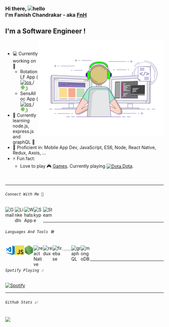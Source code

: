 <!-- ### Hi there, 👋<br/> I'm Fanish Chandrakar - aka [FnH][linkedin] -->

### Hi there, <img alt="hello" src="https://github.com/fanish29/fanish29/blob/master/hello.webp" width="25px"><br/> I'm Fanish Chandrakar - aka [FnH][linkedin]

## I'm a Software Engineer !

<img align="right" alt="GIF" src="https://github.com/FanishChandrakar/FanishChandrakar/blob/master/resource/coding-freak.gif?raw=true" width="400px" />
<br/>

- 💻 Currently working on 📱
  - RotationLF App ([ <img alt="ios" src="https://cdn.jsdelivr.net/npm/simple-icons@v3/icons/apple.svg" width="15px"> ][linkrotationlf-ios]/[ <img alt="android" src="https://raw.githubusercontent.com/github/explore/80688e429a7d4ef2fca1e82350fe8e3517d3494d/topics/android/android.png" width="15px"> ][linkrotationlf-andriod])
  - SensAlloc App ([ <img alt="ios" src="https://cdn.jsdelivr.net/npm/simple-icons@v3/icons/apple.svg" width="15px"> ][linksensalloc-ios]/[ <img alt="android" src="https://raw.githubusercontent.com/github/explore/80688e429a7d4ef2fca1e82350fe8e3517d3494d/topics/android/android.png" width="15px"> ][linksensalloc-andriod])
- 🌱 Currently learning node.js, express.js and graphQL 🤣
- 💪 Proficient in: Mobile App Dev, JavaScript, ES6, Node, React Native, Redux, Axois, ...
- ⚡ Fun fact:
  - Love to play 🎮 [Games][linksteam]. Currently playing [<img alt="Dota" align="center" src="https://github.com/fanish29/fanish29/blob/master/dota-2.png" width="20px"> Dota][linkdota].

<br/>

---

###### `Connect With Me 🔗`

[<img align="left" width="30px" alt="Gmail"  src="https://www.vectorlogo.zone/logos/gmail/gmail-icon.svg" />][linkgmail]
[<img align="left" width="30px" alt="LinkedIn"  src="https://www.vectorlogo.zone/logos/linkedin/linkedin-icon.svg" />][linkedin]
[<img align="left" width="30px" alt="WhatsApp"  src="https://www.vectorlogo.zone/logos/whatsapp/whatsapp-icon.svg" />][linkwhatsapp]
[<img align="left" width="30px" alt="Skype"  src="https://www.vectorlogo.zone/logos/skype/skype-icon.svg" />][linkskype]
[<img align="left" width="30px" alt="Steam"  src="https://www.vectorlogo.zone/logos/steampowered/steampowered-icon.svg" />][linksteam]

<br/>
<br/>

---

###### `Languages And Tools 🛠️`

[<img align="left" width="30px" alt="vsCode" src="https://raw.githubusercontent.com/github/explore/80688e429a7d4ef2fca1e82350fe8e3517d3494d/topics/visual-studio-code/visual-studio-code.png" />](https://code.visualstudio.com/)
[<img align="left" width="30px" alt="javaScript" src="https://raw.githubusercontent.com/github/explore/80688e429a7d4ef2fca1e82350fe8e3517d3494d/topics/javascript/javascript.png" />](https://www.javascript.com/)
[<img align="left" width="30px" alt="nodeJS" src="https://raw.githubusercontent.com/github/explore/80688e429a7d4ef2fca1e82350fe8e3517d3494d/topics/nodejs/nodejs.png" />](https://nodejs.org/en/)
[<img align="left" width="30px" alt="reactNative" src="https://reactnative.dev/img/header_logo.svg" />](https://reactnative.dev/)
[<img align="left" width="30px" alt="redux" src="https://redux.js.org/img/redux.svg" />](https://redux.js.org/)
[<img align="left" width="30px" alt="firebase" src="https://www.vectorlogo.zone/logos/firebase/firebase-icon.svg" />](https://firebase.google.com/)
[<img align="left" width="30px" alt="expressJS" src="https://raw.githubusercontent.com/github/explore/80688e429a7d4ef2fca1e82350fe8e3517d3494d/topics/express/express.png" />](https://expressjs.com/)
[<img align="left" width="30px" alt="graphQL" src="https://www.vectorlogo.zone/logos/graphql/graphql-icon.svg" />](https://graphql.org/)
[<img align="left" width="30px" alt="mongoDB" src="https://www.vectorlogo.zone/logos/mongodb/mongodb-icon.svg" />](https://www.mongodb.com/)

<br/>
<br/>

---

###### `Spotify Playing 🎶`

[![Spotify](https://novatorem-brown-mu.vercel.app/api/spotify)](https://open.spotify.com/user/g4axfj5meymyt305dr60nvklp)

---

###### `Github Stats 📈`

<a href="https://github-readme-stats.fanish29.vercel.app/api?username=FanishChandrakar&show_icons=true">
  <img align="center" src="https://github-readme-stats.fanish29.vercel.app/api?username=FanishChandrakar&show_icons=true&hide_title=true" />
</a>
<!-- <a href="https://github-readme-stats.fanish29.vercel.app/api/top-langs/?username=FanishChandrakar"> -->
<!--   <img align="center" src="https://github-readme-stats.fanish29.vercel.app/api/top-langs/?username=FanishChandrakar&layout=compact&langs_count=6" /> -->
<!-- </a> -->


[linkedin]: https://www.linkedin.com/in/fanishchandrakar/
[linkrotationlf-andriod]: https://play.google.com/store/apps/details?id=com.and_nanoprecise
[linkrotationlf-ios]: https://apps.apple.com/us/app/id1451521554
[linknanoprecise]: https://www.nanoprecisesc.com/
[linksteam]: https://steamcommunity.com/id/fnh29/
[linkskype]: https://join.skype.com/invite/f81p8jJSwVQp/
[linkgmail]: mailto:chandrakarfanish@gmail.com
[linkwhatsapp]: https://wa.me/917869761929
[linkdota]: https://blog.dota2.com/
[linksensalloc-andriod]: https://play.google.com/store/apps/details?id=com.nanopreciseconfig
[linksensalloc-ios]: https://apps.apple.com/us/app/id1532581066
